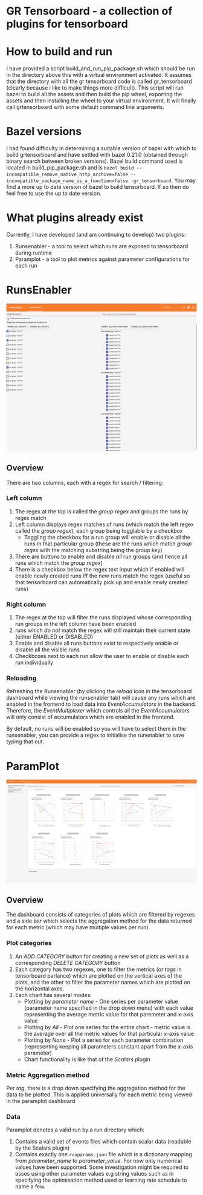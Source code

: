 # GR Tensorboard - a collection of plugins for tensorboard

<!-- This document was last reviewed on Nov 1, 2018. It should be
reviewed occasionally to make sure it stays up-to-date. -->

How to build and run
====================
I have provided a script build_and_run_pip_package.sh which should be run in the directory above this with a virtual environment activated. It assumes that the directory with all the gr tensorboard code is called gr_tensorboard (clearly because i like to make things more difficult). This script will run bazel to build all the assets and then build the pip wheel, exporting the assets and then installing the wheel to your virtual environment. It will finally call grtensorboard with some default command line arguments. 

Bazel versions
==============
I had found difficulty in determining a suitable version of bazel with which to build grtensorboard and have settled with bazel 0.21.0 (obtained through binary search between broken versions). Bazel build command used is located in build_pip_package.sh and is ```bazel build --incompatible_remove_native_http_archive=false --incompatible_package_name_is_a_function=false :gr_tensorboard```. You may find a more up to date version of bazel to build tensorboard. If so then do feel free to use the up to date version.

What plugins already exist 
==========================
Currently, I have developed (and am continuing to develop) two plugins:
1. Runsenabler - a tool to select which runs are exposed to tensorboard during runtime
2. Paramplot - a tool to plot metrics against parameter configurations for each run

RunsEnabler
===========
![RunsEnabler Dashboard](/images/runsenabler.png)

## Overview
There are two columns, each with a regex for search / filtering: 

### Left column
1. The regex at the top is called the *group regex* and groups the runs by regex match
2. Left column displays regex matches of runs (which match the left regex called the *group regex*), each group being togglable by a checkbox
   * Toggling the checkbox for a run group will enable or disable all the runs in that particular group (these are the runs which match *group regex* with the matching substring being the group key)
3. There are buttons to enable and disable *all* run groups (and hence all runs which match the *group regex*)
4. There is a checkbox below the regex text input which if enabled will enable newly created runs iff the new runs match the regex (useful so that tensorboard can automatically pick up and enable newly created runs)

### Right column
1. The regex at the top will filter the runs displayed whose corresponding run groups in the left column have been enabled
2. runs which *do not* match the regex will still maintain their current state (either ENABLED or DISABLED) 
3. Enable and disable all runs buttons exist to respectively enable or disable all the visible runs 
4. Checkboxes next to each run allow the user to enable or disable each run individually

### Reloading
Refreshing the Runsenabler (by clicking the *reload* icon in the tensorboard dashboard while viewing the runsenabler tab) will cause any runs which are enabled in the frontend to load data into *EventAccumulators* in the backend. Therefore, the *EventMultiplexer* which controls all the *EventAccumulators* will only consist of accumulators which are enabled in the frontend.

By default, no runs will be enabled so you will have to select them in the runsenabler, you can provide a regex to initialise the runenabler to save typing that out.

ParamPlot
=========
![ParamPlot Dashboard](/images/paramplot.png)

## Overview
The dashboard consists of categories of plots which are filtered by regexes and a side bar which selects the aggregation method for the data returned for each metric (which may have multiple values per run)

### Plot categories
1. An *ADD CATEGORY* button for creating a new set of plots as well as a corresponding *DELETE CATEGORY* button
2. Each category has two regexes, one to filter the metrics (or *tags* in tensorboard parlance) which are plotted on the vertical axes of the plots, and the other to filter the parameter names which are plotted on the horizontal axes. 
3. Each chart has several modes: 
   * Plotting by *parameter name* - One series per parameter value (parameter name specified in the drop down menu) with each value representing the average metric value for that paremeter and x-axis value
   * Plotting by *All* - Plot one series for the entire chart - metric value is the average over all the metric values for that particular x-axis value
   * Plotting by *None* - Plot a series for each parameter combination (representing keeping all parameters constant apart from the x-axis parameter)
   * Chart functionality is like that of the *Scalars* plugin

### Metric Aggregation method
Per *tag*, there is a drop down specifying the aggregation method for the data to be plotted. This is applied universally for each metric being viewed in the paramplot dashboard

### Data
Paramplot denotes a valid run by a run directory which:
1. Contains a valid set of events files which contain scalar data (readable by the Scalars plugin)
2. Contains exactly one ```runparams.json``` file which is a dictionary mapping from *parameter_name* to *parameter_value*. For now only numerical values have been supported. Some investigation might be required to asses using other parameter values e.g string values such as in specifying the optimisation method used or learning rate schedule to name a few. 
